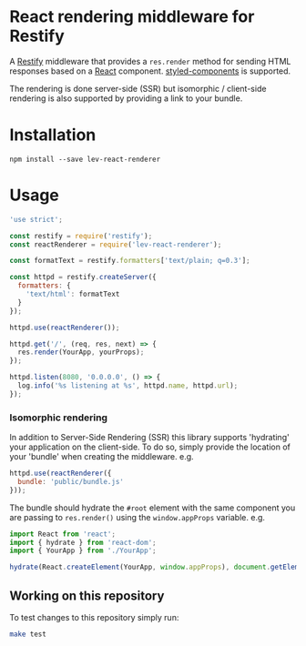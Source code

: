 React rendering middleware for Restify
======================================

A [Restify] middleware that provides a `res.render` method for sending HTML
responses based on a [React] component. [styled-components] is supported.

The rendering is done server-side (SSR) but isomorphic / client-side rendering is
also supported by providing a link to your bundle.


Installation
============

```shell
npm install --save lev-react-renderer
```


Usage
=====

```js
'use strict';

const restify = require('restify');
const reactRenderer = require('lev-react-renderer');

const formatText = restify.formatters['text/plain; q=0.3'];

const httpd = restify.createServer({
  formatters: {
    'text/html': formatText
  }
});

httpd.use(reactRenderer());

httpd.get('/', (req, res, next) => {
  res.render(YourApp, yourProps);
});

httpd.listen(8080, '0.0.0.0', () => {
  log.info('%s listening at %s', httpd.name, httpd.url);
});
```


### Isomorphic rendering

In addition to Server-Side Rendering (SSR) this library supports 'hydrating'
your application on the client-side. To do so, simply provide the location of
your 'bundle' when creating the middleware. e.g.

```js
httpd.use(reactRenderer({
  bundle: 'public/bundle.js'
}));
```

The bundle should hydrate the `#root` element with the same component you are
passing to `res.render()` using the `window.appProps` variable. e.g.

```js
import React from 'react';
import { hydrate } from 'react-dom';
import { YourApp } from './YourApp';

hydrate(React.createElement(YourApp, window.appProps), document.getElementById('root'));
```


Working on this repository
--------------------------

To test changes to this repository simply run:
```bash
make test
```

[React]: https://reactjs.org/
[Restify]: http://restify.com/
[styled-components]: https://www.styled-components.com/

